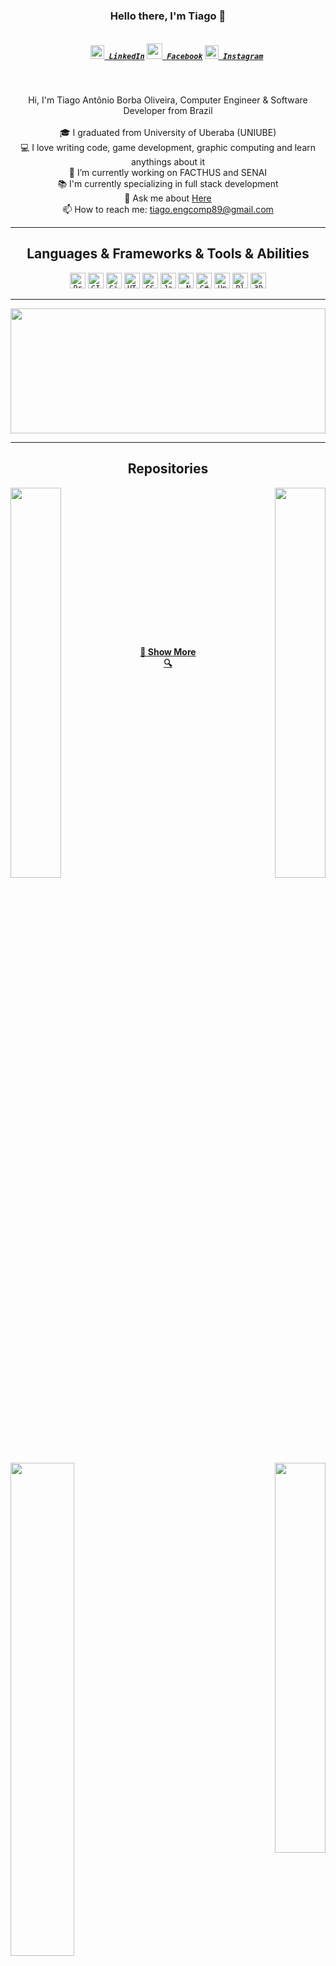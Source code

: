 <h3 align="center">Hello there, I'm Tiago 👋</h3>
<h5 align="center">
  <code>
    <a href="https://www.linkedin.com/in/tiago-ant%C3%B4nio-borba-oliveira/" title="LinkedIn"><img width="22" src="https://github.com/zumrudu-anka/zumrudu-anka/blob/master/images/linkedin.svg"> LinkedIn</a></code>
  <code><a href="https://www.facebook.com/tiago.engcomp" title="Facebook"><img width="25" src="https://i1.wp.com/www.multarte.com.br/wp-content/uploads/2019/03/logo-facebook-transparente3.png"> Facebook</a></code>
  <code><a href="https://www.instagram.com/tiago.engcomp/" title="Instagram Profile"><img width="22" src="https://github.com/zumrudu-anka/zumrudu-anka/blob/master/images/instagram.svg"> Instagram</a></code>
</h5>
<br>
<p align="center">
  Hi, I'm Tiago Antônio Borba Oliveira, Computer Engineer & Software Developer from Brazil
  <br>
  <br>
  🎓 I graduated from University of Uberaba (UNIUBE)
  <br>
  💻 I love writing code, game development, graphic computing and learn anythings about it
  <br>
  🔬 I’m currently working on FACTHUS and SENAI
  <br>
  📚 I'm currently specializing in full stack development
  <br>
  💬 Ask me about <a href="https://github.com/tiago-oliveira280489/tiago-oliveira280489/issues" title="Issues">Here</a>
  <br>
  📫 How to reach me: <a href="mailto: tiago.engcomp89@gmail.com">tiago.engcomp89@gmail.com</a>
</p>

<hr>

<h2 align="center">Languages & Frameworks & Tools & Abilities</h2>

<p align="center">
  <code><img title="Problem Solving" height="25" src="https://github.com/zumrudu-anka/zumrudu-anka/blob/master/images/problemSolving.png"></code>
  <code><img title="GIT" height="25" src="https://git-scm.com/images/logos/downloads/Git-Icon-1788C.png"></code>
  <code><img title="Github" height="25" src="https://cdn-icons-png.flaticon.com/512/25/25231.png"></code>
  <code><img title="HTML5" height="25" src="https://github.com/zumrudu-anka/zumrudu-anka/blob/master/images/html5.svg"></code>
  <code><img title="CSS" height="25" src="https://github.com/zumrudu-anka/zumrudu-anka/blob/master/images/css.svg"></code>
  <code><img title="Javascript" height="25" src="https://github.com/zumrudu-anka/zumrudu-anka/blob/master/images/javascript.svg"></code>
  <code><img title=".NetCore" height="25" src="https://github.com/zumrudu-anka/zumrudu-anka/blob/master/images/dotnetcore.svg"></code>
  <code><img title="C#" height="25" src="https://github.com/zumrudu-anka/zumrudu-anka/blob/master/images/cSharp.svg"></code>
  <code><img title="Unity" height="25" src="https://i.redd.it/tu3gt6ysfxq71.png"></code>
  <code><img title="Blender" height="25" src="https://image.pngaaa.com/381/4075381-middle.png"></code>
  <code><img title="3Ds Max" height="25" src="https://seeklogo.com/images/1/3ds-max-logo-51422AA0E7-seeklogo.com.png"></code>
</p>

<hr>

<a href="https://github.com/tiago-oliveira280489/github-readme-stats" title="Go to Source"><img width="100%" height="200" src="https://github-readme-stats.vercel.app/api?username=tiago-oliveira280489&show_icons=true&theme=gotham"></a>

<hr>

<h2 align="center">Repositories</h2>

<p width="100%" align="center">
  <a align="left" href="https://github.com/tiago-oliveira280489/game-snake-dio" title="Snake-Game"><img align="left" width="40%" src="https://github-readme-stats.vercel.app/api/pin/?username=tiago-oliveira280489&repo=game-snake-dio&theme=gotham"></a><a align="right" href="https://github.com/tiago-oliveira280489/animations-html-css-DIO" title="Animations-CSS-HTML"><img align="right" width="40%" src="https://github-readme-stats.vercel.app/api/pin/?username=tiago-oliveira280489&repo=animations-html-css-DIO&theme=gotham"></a>
</p>
<br><br>
<p width="100%" align="center">
  <a align="left" href="https://github.com/tiago-oliveira280489/jogo-da-velha-DIO" title="Jogo da Velha"><img align="left" width="45%" src="https://github-readme-stats.vercel.app/api/pin/?username=tiago-oliveira280489&repo=jogo-da-velha-DIO&theme=gotham"></a><a align="right" href="https://github.com/tiago-oliveira280489/jogo-da-memoria-dio" title="Jogo da Memória"><img align="right" width="40%" src="https://github-readme-stats.vercel.app/api/pin/?username=tiago-oliveira280489&repo=jogo-da-memoria-dio&theme=gotham"></a>
</p>
<br><br><br><br><br><br><br><br><br><br><br>
<h4 align="center"><a href="https://github.com/tiago-oliveira280489?tab=repositories" title="Show Repositories">🔎 Show More 🔍</a></h4>
